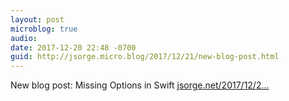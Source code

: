 ```yaml
---
layout: post
microblog: true
audio: 
date: 2017-12-20 22:48 -0700
guid: http://jsorge.micro.blog/2017/12/21/new-blog-post.html
---
```

New blog post: Missing Options in Swift [jsorge.net/2017/12/2...](https://jsorge.net/2017/12/20/missing-options-in-swift/)
